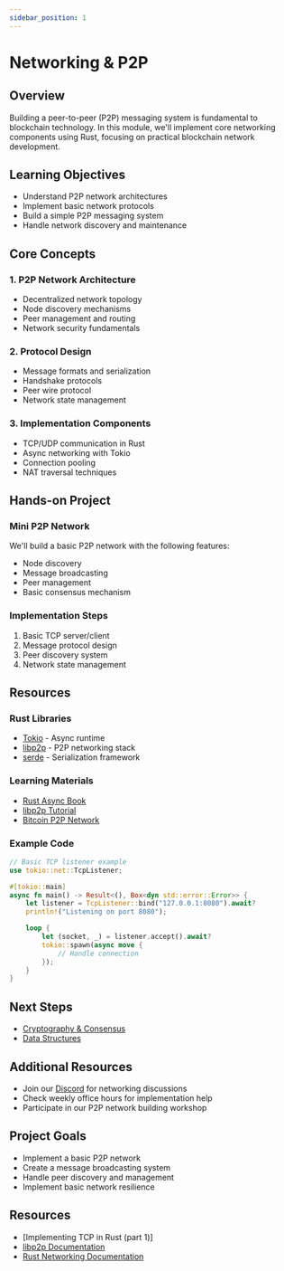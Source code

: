 ```yaml
---
sidebar_position: 1
---
```


# Networking & P2P

## Overview
Building a peer-to-peer (P2P) messaging system is fundamental to blockchain technology. In this module, we'll implement core networking components using Rust, focusing on practical blockchain network development.

## Learning Objectives
- Understand P2P network architectures
- Implement basic network protocols
- Build a simple P2P messaging system
- Handle network discovery and maintenance

## Core Concepts

### 1. P2P Network Architecture
- Decentralized network topology
- Node discovery mechanisms
- Peer management and routing
- Network security fundamentals

### 2. Protocol Design
- Message formats and serialization
- Handshake protocols
- Peer wire protocol
- Network state management

### 3. Implementation Components
- TCP/UDP communication in Rust
- Async networking with Tokio
- Connection pooling
- NAT traversal techniques

## Hands-on Project

### Mini P2P Network
We'll build a basic P2P network with the following features:
- Node discovery
- Message broadcasting
- Peer management
- Basic consensus mechanism

### Implementation Steps
1. Basic TCP server/client
2. Message protocol design
3. Peer discovery system
4. Network state management

## Resources

### Rust Libraries
- [Tokio](https://tokio.rs/) - Async runtime
- [libp2p](https://docs.rs/libp2p/) - P2P networking stack
- [serde](https://serde.rs/) - Serialization framework

### Learning Materials
- [Rust Async Book](https://rust-lang.github.io/async-book/)
- [libp2p Tutorial](https://docs.libp2p.io/tutorials/getting-started/go/)
- [Bitcoin P2P Network](https://developer.bitcoin.org/devguide/p2p_network.html)

### Example Code
```rust
// Basic TCP listener example
use tokio::net::TcpListener;

#[tokio::main]
async fn main() -> Result<(), Box<dyn std::error::Error>> {
    let listener = TcpListener::bind("127.0.0.1:8080").await?
    println!("Listening on port 8080");

    loop {
        let (socket, _) = listener.accept().await?
        tokio::spawn(async move {
            // Handle connection
        });
    }
}
```

## Next Steps
- [Cryptography & Consensus](./cryptography.md)
- [Data Structures](./data-structures.md)

## Additional Resources
- Join our [Discord](https://discord.gg/chainmasters) for networking discussions
- Check weekly office hours for implementation help
- Participate in our P2P network building workshop

## Project Goals
- Implement a basic P2P network
- Create a message broadcasting system
- Handle peer discovery and management
- Implement basic network resilience

## Resources
- [Implementing TCP in Rust (part 1)]
- [libp2p Documentation](https://docs.libp2p.io/)
- [Rust Networking Documentation](https://doc.rust-lang.org/std/net/index.html)
